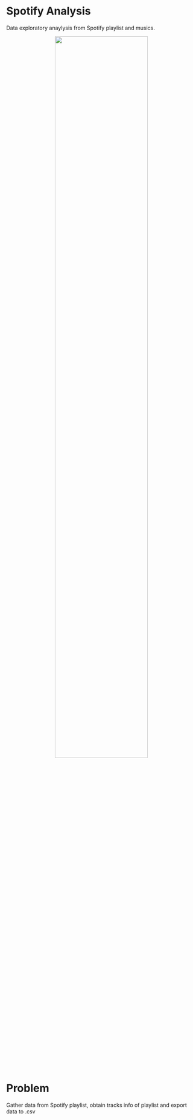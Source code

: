   
# Spotify Analysis
Data exploratory anaylysis from Spotify playlist and musics.

<div align="center">
<img src="https://c.tenor.com/iczjaEFdW20AAAAC/spotify-music.gif" align="center" style="width: 70%" />
</div>  
  

# Problem
Gather data from Spotify playlist, obtain tracks info of playlist and export data to .csv


